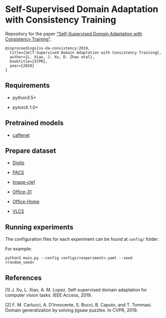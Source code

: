 # Self-Supervised Domain Adaptation with Consistency Training

Repository for the paper ["Self-Supervised Domain Adaptation with Consistency Training"](https://arxiv.org/abs/2010.07539).
```
@inproceedings{ss-da-consistency:2019,
  title={Self-Supervised Domain Adaptation with Consistency Training},
  author={L. Xiao, J. Xu, D. Zhao etal},
  booktitle={ICPR},
  year={2020}
}
```

## Requirements

- python3.5+

- pytorch 1.0+

## Pretrained models

- [caffenet](https://drive.google.com/file/d/1wUJTH1Joq2KAgrUDeKJghP1Wf7Q9w4z-/view?usp=sharing)

## Prepare dataset

- [Digits](https://github.com/thuml/CDAN#digits)

- [PACS](http://www.eecs.qmul.ac.uk/~dl307/project_iccv2017)

- [Image-clef](https://drive.google.com/file/d/0B9kJH0-rJ2uRS3JILThaQXJhQlk/view)

- [Office-31](https://people.eecs.berkeley.edu/~jhoffman/domainadapt/)

- [Office-Home](http://hemanthdv.org/OfficeHome-Dataset/)

- [VLCS](http://www.mediafire.com/file/7yv132lgn1v267r/vlcs.tar.gz/file)

## Running experiments

The configuration files for each experiment can be found at `config/` folder.

For example:

```shell
python3 main.py --config configs/<experiment>.yaml --seed <random_seed>
```

## References

[1] J. Xu, L. Xiao, A. M. Lopez. Self-supervised domain adaptation for computer vision tasks. IEEE Access, 2019.

[2] F. M. Carlucci, A. D’Innocente, S. Bucci, B. Caputo, and T. Tommasi. Domain generalization by solving jigsaw puzzles. In CVPR, 2019.
